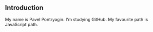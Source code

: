## Introduction

My name is Pavel Pontryagin. I'm studying GitHub.
My favourite path is JavaScript path.